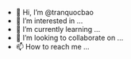 - 👋 Hi, I’m @tranquocbao
- 👀 I’m interested in ...
- 🌱 I’m currently learning ...
- 💞️ I’m looking to collaborate on ...
- 📫 How to reach me ...

<!---
tranquocbaosutrix/tranquocbaosutrix is a ✨ special ✨ repository because its `README.md` (this file) appears on your GitHub profile.
You can click the Preview link to take a look at your changes.
--->
